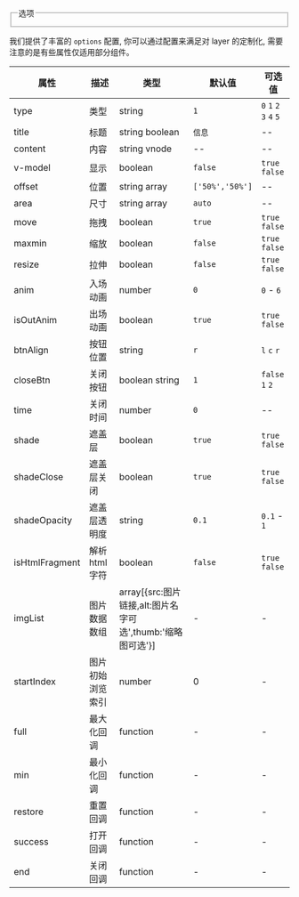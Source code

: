 <fieldset class="layui-elem-field layui-field-title">
    <legend>选项</legend>
</fieldset>

我们提供了丰富的 `options` 配置, 你可以通过配置来满足对 layer 的定制化, 需要注意的是有些属性仅适用部分组件。

| 属性 | 描述 | 类型 | 默认值 | 可选值 |
| -- | -- | -- | -- | -- |
| type | 类型 | string | `1` | `0` `1` `2` `3` `4` `5` |
| title | 标题 | string boolean | `信息` | -- |
| content | 内容 | string vnode | -- | -- |
| v-model | 显示 | boolean | `false`  | `true` `false` |
| offset | 位置 | string array | `['50%','50%']` | -- |
| area | 尺寸 | string array | `auto`  | -- |
| move | 拖拽 | boolean | `true` | `true` `false` |anim
| maxmin | 缩放 | boolean | `false` | `true` `false` |
| resize | 拉伸 | boolean | `false` | `true` `false` |
| anim | 入场动画 | number | `0` | `0` - `6` |
| isOutAnim | 出场动画 | boolean | `true` | `true` `false` |
| btnAlign | 按钮位置 | string | `r` | `l` `c` `r` |
| closeBtn | 关闭按钮 | boolean string | `1` | `false` `1` `2` |
| time | 关闭时间 | number | `0` | -- |
| shade | 遮盖层 | boolean | `true` | `true` `false` |
| shadeClose | 遮盖层关闭 | boolean | `true` | `true` `false` |
| shadeOpacity | 遮盖层透明度 | string | `0.1` | `0.1` - `1` |
| isHtmlFragment | 解析 html 字符 | boolean | `false` | `true` `false` |
| imgList | 图片数据数组 | array[{src:图片链接,alt:图片名字可选',thumb:'缩略图可选'}] | - | - |
| startIndex | 图片初始浏览索引 | number | 0 | - |
| full | 最大化回调 | function | - | - |
| min | 最小化回调 | function | -  | - |
| restore | 重置回调 | function | -  | - |
| success | 打开回调 | function | -  | - |
| end | 关闭回调 | function | -  | - |